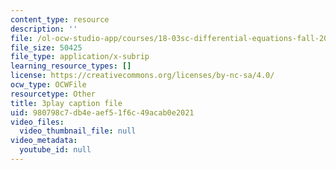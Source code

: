 ```yaml
---
content_type: resource
description: ''
file: /ol-ocw-studio-app/courses/18-03sc-differential-equations-fall-2011/980798c7db4eaef51f6c49acab0e2021_z-meBrqcy_I.srt
file_size: 50425
file_type: application/x-subrip
learning_resource_types: []
license: https://creativecommons.org/licenses/by-nc-sa/4.0/
ocw_type: OCWFile
resourcetype: Other
title: 3play caption file
uid: 980798c7-db4e-aef5-1f6c-49acab0e2021
video_files:
  video_thumbnail_file: null
video_metadata:
  youtube_id: null
---
```

